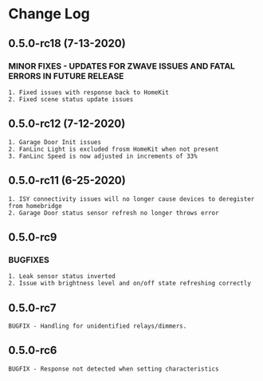 # Change Log

## 0.5.0-rc18 (7-13-2020)

### MINOR FIXES - UPDATES FOR ZWAVE ISSUES AND FATAL ERRORS IN FUTURE RELEASE

    1. Fixed issues with response back to HomeKit
    2. Fixed scene status update issues

## 0.5.0-rc12 (7-12-2020)

    1. Garage Door Init issues
    2. FanLinc Light is excluded frosm HomeKit when not present
    3. FanLinc Speed is now adjusted in increments of 33%

## 0.5.0-rc11 (6-25-2020)

    1. ISY connectivity issues will no longer cause devices to deregister from homebridge
    2. Garage Door status sensor refresh no longer throws error

## 0.5.0-rc9

### BUGFIXES

    1. Leak sensor status inverted
    2. Issue with brightness level and on/off state refreshing correctly

## 0.5.0-rc7

    BUGFIX - Handling for unidentified relays/dimmers.

## 0.5.0-rc6

    BUGFIX - Response not detected when setting characteristics